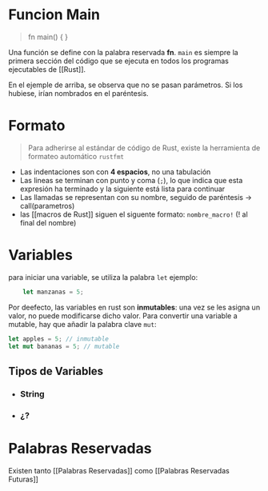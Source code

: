 # Funcion Main
>fn main() { }

Una función se define con la palabra reservada **fn**.
`main` es siempre la primera sección del código que se ejecuta en todos los programas ejecutables de [[Rust]].

En el ejemple de arriba, se observa que no se pasan parámetros. Si los hubiese, irían nombrados en el paréntesis.

# Formato
>Para adherirse al estándar de código de Rust, existe la herramienta de formateo automático `rustfmt` 

- Las indentaciones son con **4 espacios**, no una tabulación
- Las lineas se terminan con punto y coma (`;`), lo que indica que esta expresión ha terminado y la siguiente está lista para continuar
- Las llamadas se representan con su nombre, seguido de paréntesis -> call(parametros)
- las [[macros de Rust]] siguen el siguente formato: `nombre_macro!` (! al final del nombre)

# Variables
para iniciar una variable, se utiliza la palabra `let`
ejemplo:
```rust
    let manzanas = 5;
```
Por deefecto, las variables en rust son **inmutables**: una vez se les asigna un valor, no puede modificarse dicho valor.
Para convertir una variable a mutable, hay que añadir la palabra clave `mut`:
```rust
let apples = 5; // inmutable
let mut bananas = 5; // mutable
```

## Tipos de Variables
- ### String
- ### ¿?
# Palabras Reservadas
Existen tanto [[Palabras Reservadas]] como [[Palabras Reservadas Futuras]]